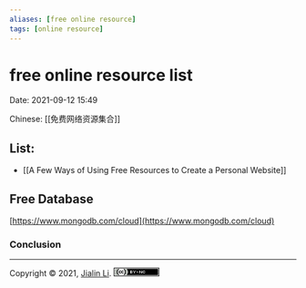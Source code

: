 ```yaml
---
aliases: [free online resource]
tags: [online resource]
---
```

# free online resource list
Date:  2021-09-12 15:49

Chinese: [[免费网络资源集合]]

## List:
- [[A Few Ways of Using Free Resources to Create a Personal Website]]


## Free Database
[https://www.mongodb.com/cloud](https://www.mongodb.com/cloud)


### Conclusion


---
Copyright © 2021, [Jialin Li](https://github.com/keyskull).  [![Copyright](/80x15.png)](/LICENSE)
